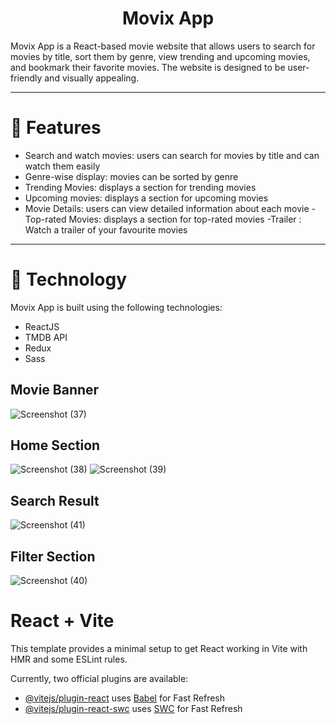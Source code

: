 <h1 align="center" style={{color:"red"}}>Movix App</h1>
Movix App is a React-based movie website that allows users to search for movies by title, sort them by genre, view trending and upcoming movies, and bookmark their favorite movies. The website is designed to be user-friendly and visually appealing.
<hr/>



# 🍿 Features 

- Search and watch movies: users can search for movies by title and can watch them easily
- Genre-wise display: movies can be sorted by genre
- Trending Movies: displays a section for trending movies
- Upcoming movies: displays a section for upcoming movies
- Movie Details: users can view detailed information about each movie
-Top-rated Movies: displays a section for top-rated movies
-Trailer : Watch a trailer of your favourite movies

<hr/>

# 🍿 Technology

Movix App is built using the following technologies:

- ReactJS
- TMDB API
- Redux
- Sass

## Movie Banner
![Screenshot (37)](https://github.com/samerr07/Movix-App/assets/112320710/ccce50e6-e21c-44d7-ba2e-c436a2e6943f)

## Home Section
![Screenshot (38)](https://github.com/samerr07/Movix-App/assets/112320710/1db18e8a-5ee9-4dbb-bfd6-a26c0682aeb8)
![Screenshot (39)](https://github.com/samerr07/Movix-App/assets/112320710/bb251895-781a-4052-9a55-03a400eec4a1)

## Search Result
![Screenshot (41)](https://github.com/samerr07/Movix-App/assets/112320710/4a8a1a1e-f311-4d59-871a-0335d1e0b884)

## Filter Section 
![Screenshot (40)](https://github.com/samerr07/Movix-App/assets/112320710/aba9e196-70e8-46aa-9e3c-8a527d025e6d)


# React + Vite

This template provides a minimal setup to get React working in Vite with HMR and some ESLint rules.

Currently, two official plugins are available:

- [@vitejs/plugin-react](https://github.com/vitejs/vite-plugin-react/blob/main/packages/plugin-react/README.md) uses [Babel](https://babeljs.io/) for Fast Refresh
- [@vitejs/plugin-react-swc](https://github.com/vitejs/vite-plugin-react-swc) uses [SWC](https://swc.rs/) for Fast Refresh
